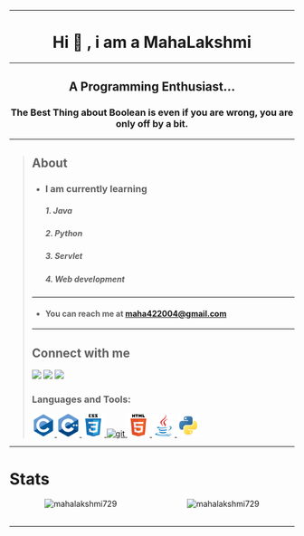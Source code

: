 
---
# <center>Hi 👋 , i am a MahaLakshmi<center>

---

## <center>A Programming Enthusiast...<center>

### <center>The Best Thing about Boolean is even if you are wrong, you are only off by a bit.<center>
---
> ## About 
> - ### I am currently learning 
>   ##### 1. Java 
>   ##### 2. Python
>   ##### 3. Servlet 
>   ##### 4. Web development 
> ----
>  - #### You can reach me at <maha422004@gmail.com>
> ---
> 
>## Connect with me
>[<img src="https://img.shields.io/badge/linkedin-%230077B5.svg?&style=for-the-badge&logo=linkedin&logoColor=white"/>](https://www.linkedin.com/in/maha-gopi-66630b252/) 
[<img src = "https://img.shields.io/badge/instagram-%23E4405F.svg?&style=for-the-badge&logo=instagram&logoColor=white">](https://www.instagram.com/_mahagopi_7)
[<img src= "https://img.shields.io/badge/-Hackerrank-2EC866?style=for-the-badge&logo=HackerRank&logoColor=white">](https://www.hackerrank.com/maha422004)
>
><h3 align="left">Languages and Tools:</h3>
><p align="left"> <a href="https://www.cprogramming.com/" target="_blank" rel="noreferrer"> <img src="https://raw.githubusercontent.com/devicons/devicon/master/icons/c/c-original.svg" alt="c" width="40" height="40"/> </a> <a href="https://www.w3schools.com/cpp/" target="_blank" rel="noreferrer"> <img src="https://raw.githubusercontent.com/devicons/devicon/master/icons/cplusplus/cplusplus-original.svg" alt="cplusplus" width="40" height="40"/> </a> <a href="https://www.w3schools.com/css/" target="_blank" rel="noreferrer"> <img src="https://raw.githubusercontent.com/devicons/devicon/master/icons/css3/css3-original-wordmark.svg" alt="css3" width="40" height="40"/> </a> <a href="https://git-scm.com/" target="_blank" rel="noreferrer"> <img src="https://www.vectorlogo.zone/logos/git-scm/git-scm-icon.svg" alt="git" width="40" height="40"/> </a> <a href="https://www.w3.org/html/" target="_blank" rel="noreferrer"> <img src="https://raw.githubusercontent.com/devicons/devicon/master/icons/html5/html5-original-wordmark.svg" alt="html5" width="40" height="40"/> </a> <a href="https://www.java.com" target="_blank" rel="noreferrer"> <img src="https://raw.githubusercontent.com/devicons/devicon/master/icons/java/java-original.svg" alt="java" width="40" height="40"/> </a> <a href="https://www.python.org" target="_blank" rel="noreferrer"> <img src="https://raw.githubusercontent.com/devicons/devicon/master/icons/python/python-original.svg" alt="python" width="40" height="40"/> </a> </p>
---
# Stats
 <div style="display:flex;width:100%;justify-content: space-evenly;">
 <img align="center" src="https://github-readme-stats.vercel.app/api?username=mahalakshmi729&show_icons=true&locale=en" alt="mahalakshmi729" />
 <br><br>
<img align="center" src="https://github-readme-stats.vercel.app/api/top-langs?username=mahalakshmi729&show_icons=true&locale=en&layout=compact" alt="mahalakshmi729"/></div>
 
 ---

